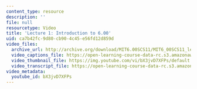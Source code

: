 ```yaml
---
content_type: resource
description: ''
file: null
resourcetype: Video
title: 'Lecture 1: Introduction to 6.00'
uid: ca7b42fc-9d80-cb90-4c45-e56fd12d859d
video_files:
  archive_url: http://archive.org/download/MIT6.00SCS11/MIT6_00SCS11_lec01_300k.mp4
  video_captions_file: https://open-learning-course-data-rc.s3.amazonaws.com/6-00sc-introduction-to-computer-science-and-programming-spring-2011/95da6e78ba905b66b7310f0b5f4e176f_bX3jvD7XFPs.vtt
  video_thumbnail_file: https://img.youtube.com/vi/bX3jvD7XFPs/default.jpg
  video_transcript_file: https://open-learning-course-data-rc.s3.amazonaws.com/6-00sc-introduction-to-computer-science-and-programming-spring-2011/9d1246ec39e99aba1fb3d62f945f0157_bX3jvD7XFPs.pdf
video_metadata:
  youtube_id: bX3jvD7XFPs
---
```

